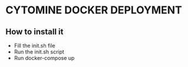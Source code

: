 # CYTOMINE DOCKER DEPLOYMENT #


## How to install it

- Fill the init.sh file
- Run the init.sh script
- Run docker-compose up

